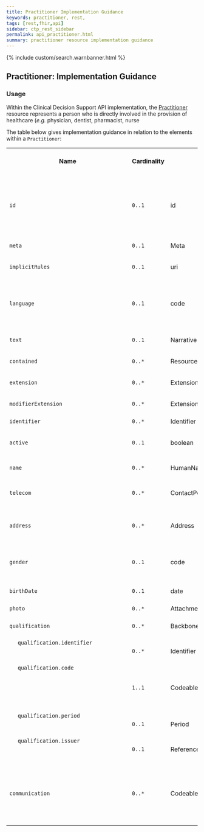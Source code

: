 ```yaml
---
title: Practitioner Implementation Guidance
keywords: practitioner, rest,
tags: [rest,fhir,api]
sidebar: ctp_rest_sidebar
permalink: api_practitioner.html
summary: practitioner resource implementation guidance
---
```


{% include custom/search.warnbanner.html %}
<style>
td.sub{
    content: '';
    display: block;
    width: 285px;
    background-image: url(images/tbl_vjoin_end.png);
    background-repeat: no-repeat;
    background-position: 10px 10px;
    padding-left: 30px; 
}
td.sub-sub{
    content: '';
    display: block;
    width: 285px;
    background-image: url(images/tbl_vjoin_end.png);
    background-repeat: no-repeat;
    background-position: 30px 10px;
    padding-left: 50px; 
}
td.sub-sub-sub{
    content: '';
    display: block;
    width: 285px;
    background-image: url(images/tbl_vjoin_end.png);
    background-repeat: no-repeat;
    background-position: 50px 10px;
    padding-left: 70px;
}
</style>
## Practitioner: Implementation Guidance ##

### Usage ###

Within the Clinical Decision Support API implementation, the [Practitioner](http://hl7.org/fhir/STU3/practitioner.html) resource represents a person who is directly involved in the provision of healthcare (*e.g.* physician, dentist, pharmacist, nurse

The table below gives implementation guidance in relation to the elements within a `Practitioner`:

<table  style="min-width:100%;width:100%">
<tr>
<th  style="width:10%;">Name</th>
<th  style="width:10%;">Cardinality</th>
<th  style="width:10%;">Type</th>
<th  style="width:35%;">FHIR Documentation</th>
<th  style="width:35%;">CDS Implementation Guidance</th>
</tr>
<tr>
<td><code  class="highlighter-rouge">id</code></td>
<td><code  class="highlighter-rouge">0..1</code></td>
<td>id</td>
<td>Logical id of this artifact</td>
<td>Note that this will always be populated except when the resource is being created (initial creation call)
</td>
</tr>
<tr>
<td><code  class="highlighter-rouge">meta</code></td>
<td><code  class="highlighter-rouge">0..1</code></td>
<td>Meta</td>
<td>Metadata about the resource</td>
<td></td>
</tr>
<tr>
<td><code  class="highlighter-rouge">implicitRules</code></td>
<td><code  class="highlighter-rouge">0..1</code></td>
<td>uri</td>
<td>A set of rules under which this content was created</td>
<td></td>
</tr>
<tr>
<td><code  class="highlighter-rouge">language</code></td>
<td><code  class="highlighter-rouge">0..1</code></td>
<td>code</td>
<td>Language of the resource content. <br /> <a  href="http://hl7.org/fhir/stu3/valueset-languages.html">Common
Languages</a> (Extensible but limited to All Languages)</td>
<td></td>
</tr>
<tr>
<td><code  class="highlighter-rouge">text</code></td>
<td><code  class="highlighter-rouge">0..1</code></td>
<td>Narrative</td>
<td>Text summary of the resource, for human interpretation</td>
<td></td>
</tr>
<tr>
<td><code  class="highlighter-rouge">contained</code></td>
<td><code  class="highlighter-rouge">0..*</code></td>
<td>Resource</td>
<td>Contained, inline Resources</td>
<td>This should not be populated</td>
</tr>
<tr>
<td><code  class="highlighter-rouge">extension</code></td>
<td><code  class="highlighter-rouge">0..*</code></td>
<td>Extension</td>
<td>Additional Content defined by implementations</td>
<td></td>
</tr>
<tr>
<td><code  class="highlighter-rouge">modifierExtension</code></td>
<td><code  class="highlighter-rouge">0..*</code></td>
<td>Extension</td>
<td>Extensions that cannot be ignored</td>
<td></td>
</tr>
<tr>
<td><code  class="highlighter-rouge">identifier</code></td>
<td><code  class="highlighter-rouge">0..*</code></td>
<td>Identifier</td>
<td>A identifier for the person as this agent</td>
<td></td>
</tr>
<tr>
<td><code  class="highlighter-rouge">active</code></td>
<td><code  class="highlighter-rouge">0..1</code></td>
<td>boolean</td>
<td>Whether this practitioner's record is in active use</td>
<td></td>
</tr>
<tr>
<td><code  class="highlighter-rouge">name</code></td>
<td><code  class="highlighter-rouge">0..*</code></td>
<td>HumanName</td>
<td>The name(s) associated with the practitioner</td>
<td></td>
</tr>
<tr>
<td><code  class="highlighter-rouge">telecom</code></td>
<td><code  class="highlighter-rouge">0..*</code></td>
<td>ContactPoint</td>
<td>A contact detail for the practitioner (that apply to all roles)</td>
<td></td>
</tr>
<tr>
<td><code  class="highlighter-rouge">address</code></td>
<td><code  class="highlighter-rouge">0..*</code></td>
<td>Address</td>
<td>Address(es) of the practitioner that are not role specific (typically home address)</td>
<td></td>
</tr>
<tr>
<td><code  class="highlighter-rouge">gender</code></td>
<td><code  class="highlighter-rouge">0..1</code></td>
<td>code</td>
<td>male | female | other | unknown<br /><a  href="http://hl7.org/fhir/STU3/valueset-administrative-gender.html">AdministrativeGender (Required)</a></td>
<td></td>
</tr>
<tr>
<td><code  class="highlighter-rouge">birthDate</code></td>
<td><code  class="highlighter-rouge">0..1</code></td>
<td>date</td>
<td>The date on which the practitioner was born</td>
<td></td>
</tr>
<tr>
<td><code  class="highlighter-rouge">photo</code></td>
<td><code  class="highlighter-rouge">0..*</code></td>
<td>Attachment</td>
<td>Image of the person</td>
<td></td>
</tr>
<tr>
<td><code  class="highlighter-rouge">qualification</code></td>
<td><code  class="highlighter-rouge">0..*</code></td>
<td>BackboneElement</td>
<td>Qualifications obtained by training and certification</td>
<td></td>
</tr>
<tr>
<td  class="sub"><code  class="highlighter-rouge">qualification.identifier</code></td>
<td><code  class="highlighter-rouge">0..*</code></td>
<td>Identifier</td>
<td>An identifier for this qualification for the practitioner</td>
<td></td>
</tr>
<tr>
<td  class="sub"><code  class="highlighter-rouge">qualification.code</code></td>
<td><code  class="highlighter-rouge">1..1</code></td>
<td>CodeableConcept</td>
<td>Coded representation of the qualification<br /><a  href="http://hl7.org/fhir/STU3/v2/0360/2.7/index.html">v2 table 0360, Version 2.7 (Example)</a></td>
<td></td>
</tr>
<tr>
<td  class="sub"><code  class="highlighter-rouge">qualification.period</code></td>
<td><code  class="highlighter-rouge">0..1</code></td>
<td>Period</td>
<td>Period during which the qualification is valid</td>
<td></td>
</tr>
<tr>
<td  class="sub"><code  class="highlighter-rouge">qualification.issuer</code></td>
<td><code  class="highlighter-rouge">0..1</code></td>
<td>Reference(Organization)</td>
<td>Organization that regulates and issues the qualification</td>
<td></td>
</tr>
<tr>
<td><code  class="highlighter-rouge">communication</code></td>
<td><code  class="highlighter-rouge">0..*</code></td>
<td>CodeableConcept</td>
<td>A language the practitioner is able to use in patient communication<br/><a  href="http://hl7.org/fhir/STU3/valueset-languages.html">Common Languages</a> (Extensible but limited to <a  href="http://hl7.org/fhir/STU3/valueset-all-languages.html">All Languages</a>)</td>
<td></td>
</tr>
</table>
<!--stackedit_data:
eyJoaXN0b3J5IjpbMTI0MTYyOTA1NywtMjE0OTA4OTg2LDExOT
Y5OTM5NDQsNDY2OTk2NjYwXX0=
-->